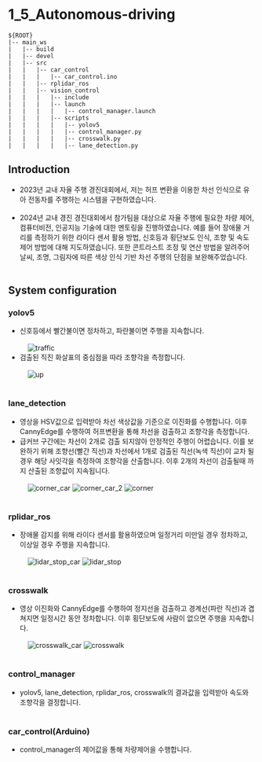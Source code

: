 # 1_5_Autonomous-driving
```  
${ROOT}  
|-- main_ws
|   |-- build
|   |-- devel
|   |-- src
|   |   |-- car_control
|   |   |   |-- car_control.ino
|   |   |-- rplidar_ros
|   |   |-- vision_control
|   |   |   |-- include
|   |   |   |-- launch
|   |   |   |   |-- control_manager.launch
|   |   |   |-- scripts
|   |   |   |   |-- yolov5
|   |   |   |   |-- control_manager.py
|   |   |   |   |-- crosswalk.py
|   |   |   |   |-- lane_detection.py
```  
## Introduction
* 2023년 교내 자율 주행 경진대회에서, 저는 허프 변환을 이용한 차선 인식으로 유아 전동차를 주행하는 시스템을 구현하였습니다.<br/><br/>
* 2024년 교내 경진 경진대회에서 참가팀을 대상으로 자율 주행에 필요한 차량 제어, 컴퓨터비전, 인공지능 기술에 대한 멘토링을 진행하였습니다. 예를 들어 장애물 거리를 측정하기 위한 라이다 센서 활용 방법, 신호등과 횡단보도 인식, 조향 및 속도 제어 방법에 대해 지도하였습니다. 또한 콘트라스트 조정 및 연산 방법을 알려주어 날씨, 조명, 그림자에 따른 색상 인식 기반 차선 주행의 단점을 보완해주었습니다.<br/><br/>
  
## System configuration
### yolov5<br/>
  * 신호등에서 빨간불이면 정차하고, 파란불이면 주행을 지속합니다.<br/><br/>
  &nbsp;&nbsp;&nbsp;&nbsp;![traffic](https://github.com/user-attachments/assets/3325e0f3-8c5d-4c82-a0a7-7be784703e73)<br/>
  * 검출된 직진 화살표의 중심점을 따라 조향각을 측정합니다.<br/><br/>
  &nbsp;&nbsp;&nbsp;&nbsp;![up](https://github.com/user-attachments/assets/31a45dc7-18eb-40d6-99ba-eb056b66a686)
  <br/><br/>

  ### lane_detection<br/>
  * 영상을 HSV값으로 입력받아 차선 색상값을 기준으로 이진화를 수행합니다. 이후 CannyEdge를 수행하여 허프변환을 통해 차선을 검출하고 조향각을 측정합니다.<br/>
  * 급커브 구간에는 차선이 2개로 검출 되지않아 안정적인 주행이 어렵습니다. 이를 보완하기 위해 조향선(빨간 직선)과 차선에서 1개로 검출된 직선(녹색 직선)이 교차 될 경우 해당 사잇각을 측정하여 조향각을 산출합니다. 이후 2개의 차선이 검출될때 까지 산출된 조향값이 지속됩니다.<br/><br/>
  &nbsp;&nbsp;&nbsp;&nbsp;![corner_car](https://github.com/user-attachments/assets/e47474e8-4d9f-457a-be03-36fc9e5626a0)
  ![corner_car_2](https://github.com/user-attachments/assets/db806a82-9a8e-496d-b097-b1e1c86c8aa5)
  ![corner](https://github.com/user-attachments/assets/b60fbfa3-19ae-44d1-b356-1e43c62b72bb)
  <br/><br/>
  
  ### rplidar_ros<br/>
  * 장애물 감지를 위해 라이다 센서를 활용하였으며 일정거리 미만일 경우 정차하고, 이상일 경우 주행을 지속합니다.<br/><br/>
  &nbsp;&nbsp;&nbsp;&nbsp;![lidar_stop_car](https://github.com/user-attachments/assets/8afdf4c6-7ab2-4ce3-9058-aea1ad58eadf)
  ![lidar_stop](https://github.com/user-attachments/assets/8510b564-6831-4b4b-8025-5e3552905c56)
  <br/><br/>

  ### crosswalk<br/>
  * 영상 이진화와 CannyEdge를 수행하여 정지선을 검출하고 경계선(파란 직선)과 겹쳐지면 일정시간 동안 정차합니다. 이후 횡단보도에 사람이 없으면 주행을 지속합니다.<br/><br/>
  &nbsp;&nbsp;&nbsp;&nbsp;![crosswalk_car](https://github.com/user-attachments/assets/934a6ca3-5cdd-45b0-a8b3-636f9b35682c)
  ![crosswalk](https://github.com/user-attachments/assets/351b5768-9822-40c2-b23f-ddae6693ef13)
  <br/><br/>

  ### control_manager<br/>
  * yolov5, lane_detection, rplidar_ros, crosswalk의 결과값을 입력받아 속도와 조향각을 결정합니다.<br/><br/>  
  ### car_control(Arduino)<br/>
  * control_manager의 제어값을 통해 차량제어을 수행합니다.
